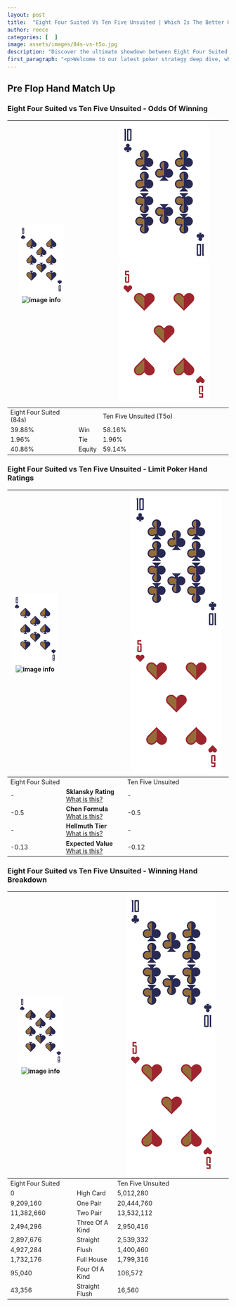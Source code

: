 ```yaml
---
layout: post
title:  "Eight Four Suited Vs Ten Five Unsuited | Which Is The Better Hand In Poker? A Complete Guide"
author: reece
categories: [  ]
image: assets/images/84s-vs-t5o.jpg
description: "Discover the ultimate showdown between Eight Four Suited and Ten Five Unsuited in poker! Uncover the odds, strategies, and scenarios where one hand triumphs over the other. Get ready to up your poker game with this thrilling analysis."
first_paragraph: "<p>Welcome to our latest poker strategy deep dive, where we're pitting two distinct hands against each other in a high-stakes showdown: Eight Four Suited vs Ten Five Unsuited.</p><p>In the dynamic world of poker, every decision counts, and knowing which hand holds the upper hand is key to your success at the table.</p><p>In this article, we'll dissect these two hands, explore the scenarios where one dominates the other, and equip you with the knowledge to make strategic choices that can tip the odds in your favor.</p><p>Get ready to unravel the intriguing dynamics of these poker hands and elevate your game to new heights.</p>"
---
```




[comment]: # (sp0)

## Pre Flop Hand Match Up

<div class="table hand-ratings" markdown="1"> 



### Eight Four Suited vs Ten Five Unsuited - Odds Of Winning


    
| ![image info](assets/images/hand1/8.png) ![image info](assets/images/hand1/4s.png) |  | ![image info](assets/images/hand2/T.png) ![image info](assets/images/hand2/5o.png) |
| -------- | -------- | -------- |
| Eight Four Suited (84s) |  | Ten Five Unsuited (T5o) |
| 39.88% | Win | 58.16% |
| 1.96% | Tie | 1.96% |
| 40.86% | Equity | 59.14% |




[comment]: # (sp1)



### Eight Four Suited vs Ten Five Unsuited - Limit Poker Hand Ratings


    
| ![image info](assets/images/hand1/8.png) ![image info](assets/images/hand1/4s.png) |  | ![image info](assets/images/hand2/T.png) ![image info](assets/images/hand2/5o.png) |
| -------- | -------- | -------- |
| Eight Four Suited |  | Ten Five Unsuited |
| - | **Sklansky Rating** [What is this?](/sklansky-rating-explained) | - |
| -0.5 | **Chen Formula** [What is this?](/chen-formula-explained) | -0.5 |
| - | **Hellmuth Tier** [What is this?](/Hellmuth-tier-explained) | - |
| -0.13 | **Expected Value** [What is this?](/expected-value-explained) | -0.12 |




[comment]: # (sp2)



### Eight Four Suited vs Ten Five Unsuited - Winning Hand Breakdown


    
| ![image info](assets/images/hand1/8.png) ![image info](assets/images/hand1/4s.png) |  | ![image info](assets/images/hand2/T.png) ![image info](assets/images/hand2/5o.png) |
| -------- | -------- | -------- |
| Eight Four Suited |  | Ten Five Unsuited |
| 0 | High Card | 5,012,280 |
| 9,209,160 | One Pair | 20,444,760 |
| 11,382,660 | Two Pair | 13,532,112 |
| 2,494,296 | Three Of A Kind | 2,950,416 |
| 2,897,676 | Straight | 2,539,332 |
| 4,927,284 | Flush | 1,400,460 |
| 1,732,176 | Full House | 1,799,316 |
| 95,040 | Four Of A Kind | 106,572 |
| 43,356 | Straight Flush | 16,560 |




[comment]: # (sp3)



</div>

[comment]: # (sp4)



[comment]: # (sp5)

